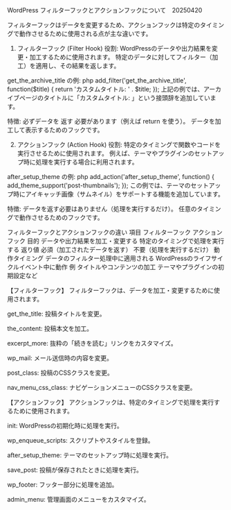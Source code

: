 WordPress フィルターフックとアクションフックについて　20250420

フィルターフックはデータを変更するため、アクションフックは特定のタイミングで動作させるために使用される点が主な違いです。

1. フィルターフック (Filter Hook)
役割:
WordPressのデータや出力結果を変更・加工するために使用されます。
特定のデータに対してフィルター（加工）を適用し、その結果を返します。

get_the_archive_title の例:
php
add_filter('get_the_archive_title', function($title) {
    return 'カスタムタイトル: ' . $title;
});
上記の例では、アーカイブページのタイトルに「カスタムタイトル: 」という接頭辞を追加しています。

特徴:
必ずデータを 返す 必要があります（例えば return を使う）。
データを加工して表示するためのフックです。

2. アクションフック (Action Hook)
役割:
特定のタイミングで関数やコードを実行させるために使用されます。
例えば、テーマやプラグインのセットアップ時に処理を実行する場合に利用されます。

after_setup_theme の例:
php
add_action('after_setup_theme', function() {
    add_theme_support('post-thumbnails');
});
この例では、テーマのセットアップ時にアイキャッチ画像（サムネイル）をサポートする機能を追加しています。

特徴:
データを返す必要はありません（処理を実行するだけ）。
任意のタイミングで動作させるためのフックです。

フィルターフックとアクションフックの違い
項目	                    フィルターフック                    	        アクションフック
目的	                データや出力結果を加工・変更する	            特定のタイミングで処理を実行する
返り値	                必須（加工されたデータを返す）      	        不要（処理を実行するだけ）
動作タイミング	        データのフィルター処理中に適用される     	    WordPressのライフサイクルイベント中に動作
例	                    タイトルやコンテンツの加工	                    テーマやプラグインの初期設定など

【フィルターフック】
フィルターフックは、データを加工・変更するために使用されます。

get_the_title: 投稿タイトルを変更。

the_content: 投稿本文を加工。

excerpt_more: 抜粋の「続きを読む」リンクをカスタマイズ。

wp_mail: メール送信時の内容を変更。

post_class: 投稿のCSSクラスを変更。

nav_menu_css_class: ナビゲーションメニューのCSSクラスを変更。

【アクションフック】
アクションフックは、特定のタイミングで処理を実行するために使用されます。

init: WordPressの初期化時に処理を実行。

wp_enqueue_scripts: スクリプトやスタイルを登録。

after_setup_theme: テーマのセットアップ時に処理を実行。

save_post: 投稿が保存されたときに処理を実行。

wp_footer: フッター部分に処理を追加。

admin_menu: 管理画面のメニューをカスタマイズ。